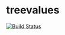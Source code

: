 # treevalues

[![Build Status](https://travis-ci.org/anna-neufeld/treevalues.svg?branch=master)](https://travis-ci.org/anna-neufeld/treevalues)
